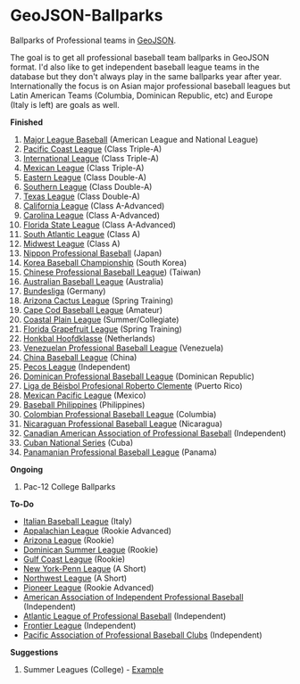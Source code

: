 GeoJSON-Ballparks
=================

Ballparks of Professional teams in [GeoJSON](http://geojson.org).

The goal is to get all professional baseball team ballparks in GeoJSON format.  I'd also like to get independent baseball league teams in the database but they don't always play in the same ballparks year after year.  Internationally the focus is on Asian major professional baseball leagues but Latin American Teams (Columbia, Dominican Republic, etc) and Europe (Italy is left) are goals as well.

**Finished**

1. [Major League Baseball](http://mlb.com) (American League and National League)
2. [Pacific Coast League](http://www.milb.com/index.jsp?sid=l112) (Class Triple-A)
3. [International League](http://www.milb.com/index.jsp?sid=l117) (Class Triple-A)
4. [Mexican League](http://www.milb.com/index.jsp?sid=l125) (Class Triple-A)
5. [Eastern League](http://www.milb.com/index.jsp?sid=l113) (Class Double-A)
6. [Southern League](http://www.milb.com/index.jsp?sid=l111) (Class Double-A)
7. [Texas League](http://www.milb.com/index.jsp?sid=l109) (Class Double-A)
8. [California League](http://www.milb.com/index.jsp?sid=l110) (Class A-Advanced)
9. [Carolina League](http://www.milb.com/index.jsp?sid=l122) (Class A-Advanced)
10. [Florida State League](http://www.milb.com/index.jsp?sid=l123) (Class A-Advanced)
11. [South Atlantic League](http://www.milb.com/index.jsp?sid=l116) (Class A)
12. [Midwest League](http://www.milb.com/index.jsp?sid=l118) (Class A)
13. [Nippon Professional Baseball](http://www.npb.or.jp) (Japan)
14. [Korea Baseball Championship](http://www.koreabaseball.com/) (South Korea)
15. [Chinese Professional Baseball League](http://www.cpbl.com.tw)) (Taiwan)
16. [Australian Baseball League](http://web.theabl.com.au) (Australia)
17. [Bundesliga](http://baseball-bundesliga.de/) (Germany)
18. [Arizona Cactus League](http://www.cactusleague.com) (Spring Training)
19. [Cape Cod Baseball League](http://www.capecodbaseball.org/) (Amateur)  
20. [Coastal Plain League](http://www.coastalplain.com) (Summer/Collegiate)
21. [Florida Grapefruit League](http://www.floridagrapefruitleague.com) (Spring Training)
22. [Honkbal Hoofdklasse](http://www.honkbalsite.comve) (Netherlands)
23. [Venezuelan Professional Baseball League](http://www.lvbp.com) (Venezuela)
24. [China Baseball League](https://en.wikipedia.org/wiki/China_Baseball_League) (China)
25. [Pecos League](http://pecosleague.com/) (Independent)
26. [Dominican Professional Baseball League](https://en.wikipedia.org/wiki/Dominican_Professional_Baseball_League) (Dominican Republic)
27. [Liga de Béisbol Profesional Roberto Clemente](https://en.wikipedia.org/wiki/Liga_de_Béisbol_Profesional_Roberto_Clemente) (Puerto Rico)
28. [Mexican Pacific League](https://en.wikipedia.org/wiki/Mexican_Pacific_League) (Mexico)
29. [Baseball Philippines](https://en.wikipedia.org/wiki/Baseball_Philippines) (Philippines)
30. [Colombian Professional Baseball League](https://en.wikipedia.org/wiki/Colombian_Professional_Baseball_League) (Columbia)
31. [Nicaraguan Professional Baseball League](https://en.wikipedia.org/wiki/Nicaraguan_Professional_Baseball_League) (Nicaragua)
32. [Canadian American Association of Professional Baseball](http://canamleague.com/) (Independent)
33. [Cuban National Series](https://en.wikipedia.org/wiki/Cuban_National_Series) (Cuba)
34. [Panamanian Professional Baseball League](https://en.wikipedia.org/wiki/Panamanian_Professional_Baseball_League) (Panama)

**Ongoing**

1. Pac-12 College Ballparks  

**To-Do**

* [Italian Baseball League](https://en.wikipedia.org/wiki/Italian_Baseball_League) (Italy)
* [Appalachian League](http://www.milb.com/index.jsp?sid=l120) (Rookie Advanced)
* [Arizona League](http://www.milb.com/index.jsp?sid=l121) (Rookie)
* [Dominican Summer League](http://www.milb.com/index.jsp?sid=l130) (Rookie)
* [Gulf Coast League](http://www.milb.com/index.jsp?sid=l124) (Rookie)
* [New York-Penn League](http://www.milb.com/index.jsp?sid=l127) (A Short)
* [Northwest League](http://www.milb.com/index.jsp?sid=l126) (A Short)
* [Pioneer League](http://www.milb.com/index.jsp?sid=l128) (Rookie Advanced)
* [American Association of Independent Professional Baseball](http://www.americanassociationbaseball.com) (Independent)
* [Atlantic League of Professional Baseball](http://www.atlanticleague.com/) (Independent)
* [Frontier League](http://www.frontierleague.com/) (Independent)
* [Pacific Association of Professional Baseball Clubs](https://en.wikipedia.org/wiki/Pacific_Association_of_Professional_Baseball_Clubs) (Independent)

**Suggestions**

1. Summer Leagues (College) - [Example](https://gist.github.com/oeon/54626316c56a76e4db67)
